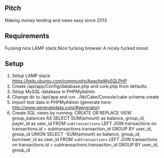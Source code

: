 Pitch
--------------------

Making money lending and owes easy since 2013

Requirements
--------------------

Fucking nice LAMP stack
Nice fucking browser
A nicely fucked mood

Setup
--------------------

1) Setup LAMP stack: https://help.ubuntu.com/community/ApacheMySQLPHP
2) Create /api/app/Config/database.php and core.php from defaults.
3) Setup MySQL database in PHPMyAdmin
4) Change dir to /api/app and run ../lib/Cake/Console/cake schema create
5) Import test data in PHPMyAdmin (generate here: http://www.generatedata.com/#generator)
6) Create SQL views by running:
CREATE OR REPLACE VIEW group_balances AS
SELECT SUM(amount) as balance, group_id, payer_id as user_id FROM `subtransactions`
LEFT JOIN transactions on transactions.id = subtransactions.transaction_id
GROUP BY user_id, group_id
UNION
SELECT -SUM(amount) as balance, group_id, borrower_id as user_id FROM `subtransactions`
LEFT JOIN transactions on transactions.id = subtransactions.transaction_id
GROUP BY user_id, group_id